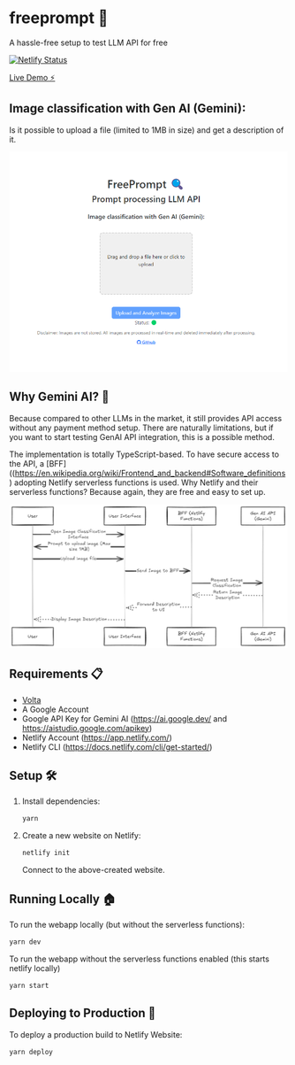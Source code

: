 # freeprompt 🚀

A hassle-free setup to test LLM API for free

[![Netlify Status](https://api.netlify.com/api/v1/badges/e2bfd1f9-b705-4034-b96a-498b42a4871c/deploy-status)](https://app.netlify.com/sites/freeprompt/deploys)

[Live Demo ⚡](https://freeprompt.netlify.app/)

## Image classification with Gen AI (Gemini):

Is it possible to upload a file (limited to 1MB in size) and get a description of it.

![Previes](doc/preview.png)

## Why Gemini AI? 🤖
Because compared to other LLMs in the market, it still provides API access without any payment method setup. There are naturally limitations, but if you want to start testing GenAI API integration, this is a possible method.

The implementation is totally TypeScript-based. To have secure access to the API, a [BFF]((https://en.wikipedia.org/wiki/Frontend_and_backend#Software_definitions) adopting Netlify serverless functions is used.
Why Netlify and their serverless functions? Because again, they are free and easy to set up.

![Image Processing Architecture](doc/sequence-diagram.png)

## Requirements 📋

- [Volta](https://volta.sh/)
- A Google Account
- Google API Key for Gemini AI (https://ai.google.dev/ and https://aistudio.google.com/apikey)
- Netlify Account (https://app.netlify.com/)
- Netlify CLI (https://docs.netlify.com/cli/get-started/)

## Setup 🛠️

1. Install dependencies:
    ```sh
    yarn
    ```

2. Create a new website on Netlify:
    ```sh
    netlify init
    ```
    Connect to the above-created website.

## Running Locally 🏠

To run the webapp locally (but without the serverless functions):
```sh
yarn dev
```

To run the webapp without the serverless functions enabled (this starts netlify locally)
```sh
yarn start
```


## Deploying to Production 🚀

To deploy a production build to Netlify Website:
```sh
yarn deploy
```

